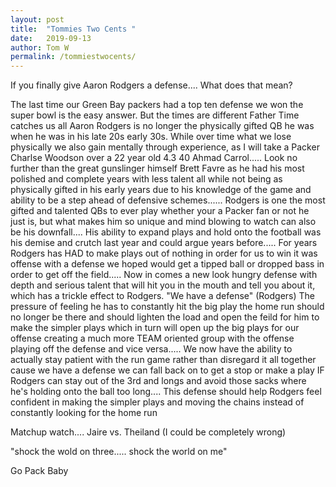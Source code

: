 ```yaml
---
layout: post
title:  "Tommies Two Cents "
date:   2019-09-13
author: Tom W
permalink: /tommiestwocents/
---
```

If you finally give Aaron Rodgers a defense.... What does that mean?

The last time our Green Bay packers had a top ten defense we won the super bowl is the easy answer. But the times are different Father Time catches us all Aaron Rodgers is no longer the physically gifted QB he was when he was in his late 20s early 30s. While over time what we lose physically we also gain mentally through experience, as I will take a Packer Charlse Woodson over a 22 year old 4.3 40 Ahmad Carrol..... Look no further than the great gunslinger himself Brett Favre as he had his most polished and complete years with less talent all while not being as physically gifted in his early years due to his knowledge of the game and ability to be a step ahead of defensive schemes...... Rodgers is one the most gifted and talented QBs to ever play whether your a Packer fan or not he just is, but what makes him so unique and mind blowing to watch can also be his downfall.... His ability to expand plays and hold onto the football was his demise and crutch last year and could argue years before..... For years Rodgers has HAD to make plays out of nothing in order for us to win it was offense with a defense we hoped would get a tipped ball or dropped bass in order to get off the field..... Now in comes a new look hungry defense with depth and serious talent that will hit you in the mouth and tell you about it, which has a trickle effect to Rodgers. "We have a defense" (Rodgers) The pressure of feeling he has to constantly hit the big play the home run should no longer be there and should lighten the load and open the feild for him to make the simpler plays which in turn will open up the big plays for our offense creating a much more TEAM oriented group with the offense playing off the defense and vice versa..... We now have the ability to actually stay patient with the run game rather than disregard it all together cause we have a defense we can fall back on to get a stop or make a play IF Rodgers can stay out of the 3rd and longs and avoid those sacks where he's holding onto the ball too long.... This defense should help Rodgers feel confident in making the simpler plays and moving the chains instead of constantly looking for the home run

Matchup watch.... Jaire vs. Theiland (I could be completely wrong)

"shock the wold on three..... shock the world on me"

Go Pack Baby
